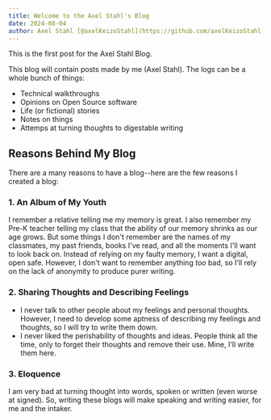 ```yaml
---
title: Welcome to the Axel Stahl's Blog
date: 2024-08-04
author: Axel Stahl [@axelKeizoStahl](https://github.com/axelKeizoStahl)
---
```


This is the first post for the Axel Stahl Blog.

This blog will contain posts made by me (Axel Stahl).
The logs can be a whole bunch of things:
- Technical walkthroughs
- Opinions on Open Source software
- Life (or fictional) stories
- Notes on things
- Attemps at turning thoughts to digestable writing

## Reasons Behind My Blog

There are a many reasons to have a blog--here are the few reasons I created a blog:

### 1. An Album of My Youth

I remember a relative telling me my memory is great. I also remember my Pre-K teacher telling my class that the ability of our memory shrinks as our age grows.
But some things I don't remember are the names of my classmates, my past friends, books I've read, and all the moments I'll want to look back on.
Instead of relying on my faulty memory, I want a digital, open safe. However, I don't want to remember anything *too* bad, so I'll rely on the lack of anonymity to produce purer writing.

### 2. Sharing Thoughts and Describing Feelings

- I never talk to other people about my feelings and personal thoughts. However, I need to develop some aptness of describing my feelings and thoughts, so I will try to write them down.
- I never liked the perishability of thoughts and ideas. People think all the time, only to forget their thoughts and remove their use. Mine, I'll write them here.

### 3. Eloquence

I am very bad at turning thought into words, spoken or written (even worse at signed). So, writing these blogs will make speaking and writing easier, for me and the intaker.
